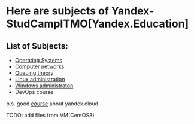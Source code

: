 # Here are subjects of Yandex-StudCampITMO[Yandex.Education]

## List of Subjects:
- [Operating Systems](https://github.com/gr1shan1a/YaCampITMO/tree/main/Operating_Systems)
- [Computer networks](https://github.com/gr1shan1a/YaCampITMO/tree/main/Computer%20Networks)
- [Queuing theory](https://disk.yandex.ru/d/l4Hds5mwWVz81w)
- [Linux administration](https://github.com/gr1shan1a/YaCampITMO/tree/main/Linux_administration)
- [Windows administraton](https://disk.yandex.ru/d/x7z0K8HkrvT9qw)
- DevOps course

p.s. good [course](https://practicum.yandex.ru/ycloud/) about yandex.cloud
  
TODO: add files from VM(CentOS8)
